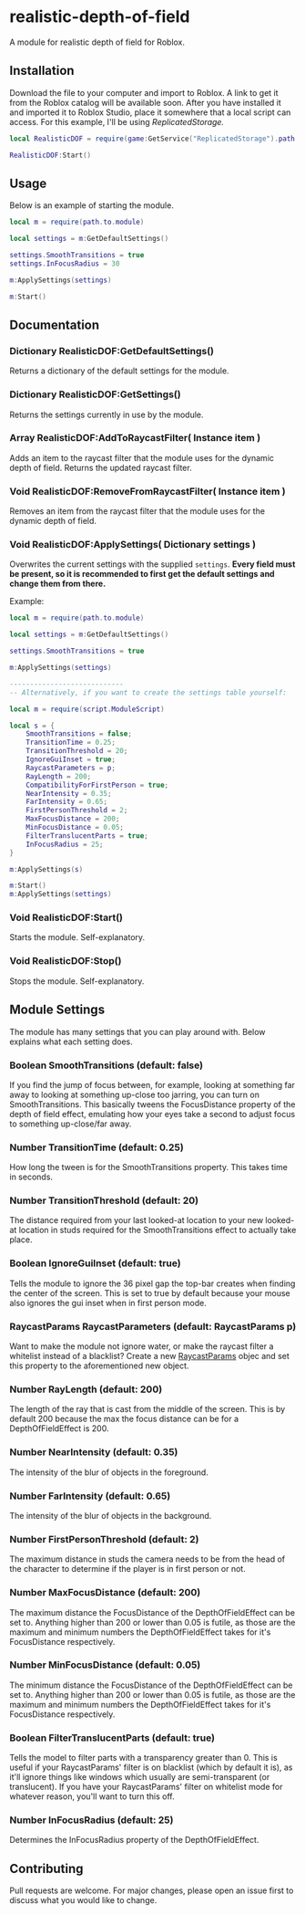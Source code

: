 # realistic-depth-of-field
A module for realistic depth of field for Roblox.

## Installation

Download the file to your computer and import to Roblox. A link to get it from the Roblox catalog will be available soon.
After you have installed it and imported it to Roblox Studio, place it somewhere that a local script can access. For this example, I'll be using *ReplicatedStorage.*

```lua
local RealisticDOF = require(game:GetService("ReplicatedStorage").path.to.module)

RealisticDOF:Start()
```

## Usage

Below is an example of starting the module.

```lua
local m = require(path.to.module)

local settings = m:GetDefaultSettings()

settings.SmoothTransitions = true
settings.InFocusRadius = 30

m:ApplySettings(settings)

m:Start()
```

## Documentation

### Dictionary RealisticDOF:GetDefaultSettings()

Returns a dictionary of the default settings for the module.

### Dictionary RealisticDOF:GetSettings()

Returns the settings currently in use by the module.

### Array RealisticDOF:AddToRaycastFilter( Instance item )

Adds an item to the raycast filter that the module uses for the dynamic depth of field. Returns the updated raycast filter.

### Void RealisticDOF:RemoveFromRaycastFilter( Instance item )

Removes an item from the raycast filter that the module uses for the dynamic depth of field.

### Void RealisticDOF:ApplySettings( Dictionary settings )

Overwrites the current settings with the supplied `settings`. **Every field must be present, so it is recommended to first get the default settings and change them from there.**

Example:

```lua
local m = require(path.to.module)

local settings = m:GetDefaultSettings()

settings.SmoothTransitions = true

m:ApplySettings(settings)

----------------------------
-- Alternatively, if you want to create the settings table yourself:

local m = require(script.ModuleScript)

local s = {
	SmoothTransitions = false;
	TransitionTime = 0.25;
	TransitionThreshold = 20;
	IgnoreGuiInset = true;
	RaycastParameters = p;
	RayLength = 200;
	CompatibilityForFirstPerson = true;
	NearIntensity = 0.35;
	FarIntensity = 0.65;
	FirstPersonThreshold = 2;
	MaxFocusDistance = 200;
	MinFocusDistance = 0.05;
	FilterTranslucentParts = true;
	InFocusRadius = 25;
}

m:ApplySettings(s)

m:Start()
m:ApplySettings(settings)
```

### Void RealisticDOF:Start()

Starts the module. Self-explanatory.

### Void RealisticDOF:Stop()

Stops the module. Self-explanatory.

## Module Settings

The module has many settings that you can play around with. Below explains what each setting does.

### Boolean SmoothTransitions (default: false)

If you find the jump of focus between, for example, looking at something far away to looking at something up-close too jarring, you can turn on SmoothTransitions. This basically tweens the FocusDistance property of the depth of field effect, emulating how your eyes take a second to adjust focus to something up-close/far away.

### Number TransitionTime (default: 0.25)

How long the tween is for the SmoothTransitions property. This takes time in seconds.

### Number TransitionThreshold (default: 20)

The distance required from your last looked-at location to your new looked-at location in studs required for the SmoothTransitions effect to actually take place.

### Boolean IgnoreGuiInset (default: true)

Tells the module to ignore the 36 pixel gap the top-bar creates when finding the center of the screen. This is set to true by default because your mouse also ignores the gui inset when in first person mode.

### RaycastParams RaycastParameters (default: RaycastParams p)

Want to make the module not ignore water, or make the raycast filter a whitelist instead of a blacklist? Create a new [RaycastParams](https://developer.roblox.com/en-us/api-reference/datatype/RaycastParams) objec and set this property to the aforementioned new object.

### Number RayLength (default: 200)

The length of the ray that is cast from the middle of the screen. This is by default 200 because the max the focus distance can be for a DepthOfFieldEffect is 200.

### Number NearIntensity (default: 0.35)

The intensity of the blur of objects in the foreground.

### Number FarIntensity (default: 0.65)

The intensity of the blur of objects in the background.

### Number FirstPersonThreshold (default: 2)

The maximum distance in studs the camera needs to be from the head of the character to determine if the player is in first person or not.

### Number MaxFocusDistance (default: 200)

The maximum distance the FocusDistance of the DepthOfFieldEffect can be set to. Anything higher than 200 or lower than 0.05 is futile, as those are the maximum and minimum numbers the DepthOfFieldEffect takes for it's FocusDistance respectively.

### Number MinFocusDistance (default: 0.05)

The minimum distance the FocusDistance of the DepthOfFieldEffect can be set to. Anything higher than 200 or lower than 0.05 is futile, as those are the maximum and minimum numbers the DepthOfFieldEffect takes for it's FocusDistance respectively.

### Boolean FilterTranslucentParts (default: true)

Tells the model to filter parts with a transparency greater than 0. This is useful if your RaycastParams' filter is on blacklist (which by default it is), as it'll ignore things like windows which usually are semi-transparent (or translucent). If you have your RaycastParams' filter on whitelist mode for whatever reason, you'll want to turn this off.

### Number InFocusRadius (default: 25) 

Determines the InFocusRadius property of the DepthOfFieldEffect.

## Contributing
Pull requests are welcome. For major changes, please open an issue first to discuss what you would like to change.
